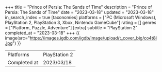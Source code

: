 +++
title = "Prince of Persia: The Sands of Time"
description = "Prince of Persia: The Sands of Time"
date = "2023-03-18"
updated = "2023-03-18"
in_search_index = true
[taxonomies]
platforms = ["PC (Microsoft Windows), PlayStation 2, PlayStation 3, Xbox, Nintendo GameCube"]
rating = []
genres = ["Platform, Puzzle, Adventure"]
[extra]
subtitle = "PlayStation 2"
completed_at = "2023-03-18"
+++
{{ image(src="https://images.igdb.com/igdb/image/upload/t_cover_big/co4t8l.jpg") }}

|              |            |
| ------------ | ---------- |
| Platforms    | PlayStation 2 |
| Completed at | 2023/03/18 |

